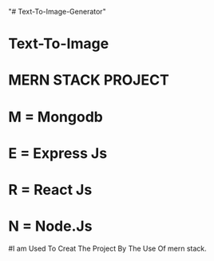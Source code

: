"# Text-To-Image-Generator" 
# Text-To-Image
# MERN STACK PROJECT
# M = Mongodb
# E = Express Js
# R = React Js
# N = Node.Js

#I am Used To Creat The Project By The Use Of  mern stack.
